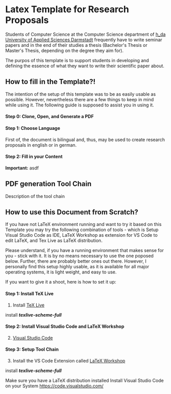 # Latex Template for Research Proposals
Students of Computer Science at the Computer Science department of [h_da University of Applied Sciences Darmstadt](https://www.fbi.h-da.de/fbi.html "Hochschule Darmstadt, University of Applied Sciences") frequently have to write seminar papers and in the end of their studies a thesis (Bachelor's Thesis or Master's Thesis, depending on the degree they aim for). 


The purpos of this template is to support students in developing and defining the essence of what they want to write their scientific paper about. 


## How to fill in the Template?! 
The intention of the setup of this template was to be as easily usable as possible. 
However, nevertheless there are a few things to keep in mind while using it. 
The following guide is supposed to assist you in using it. 


#### Step 0: Clone, Open, and Generate a PDF


#### Step 1: Choose Language
First of, the document is bilingual and, thus, may be used to create research proposals in english or in german. 


#### Step 2: Fill in your Content


__Important:__ asdf

## PDF generation Tool Chain

Description of the tool chain



## How to use this Document from Scratch?
If you have not LaTeX environment running and want to try it based on this Template you may try the following combination of tools - which is Setup Visual Studio Code as IDE, LaTeX Workshop as extension for VS Code to edit LaTeX, and Tex Live as LaTeX distribution. 

Please understand, if you have a running environment that makes sense for you - stick with it. It is by no means necessary to use the one poposed below. 
Further, there are probably better ones out there. However, I personally find this setup highly usable, as it is available for all major operating systems, it is light weight, and easy to use. 

If you want to give it a shoot, here is how to set it up:

#### Step 1: Install TeX Live

1. Install [TeX Live](https://en.wikipedia.org/wiki/TeX_Live "Wikipedia on TeX Live")

install ___texlive-scheme-full___

#### Step 2: Install Visual Studio Code and LaTeX Workshop

2. [Visual Studio Code](https://en.wikipedia.org/wiki/Visual_Studio_Code "Wikipedia on VSCode")

#### Step 3: Setup Tool Chain
3. Install the VS Code Extension called [LaTeX Workshop](https://marketplace.visualstudio.com/items?itemName=James-Yu.latex-workshop "LaTeX Workshop - Visual Studio Marketplace")



install ___texlive-scheme-full___



Make sure you have a LaTeX distribution installed 
Install Visual Studio Code on your System https://code.visualstudio.com/





